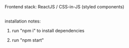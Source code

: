 ##

Frontend stack:
ReactJS / CSS-in-JS (styled components)

##

installation notes:

1. run "npm i" to install dependencies

2. run "npm start"

